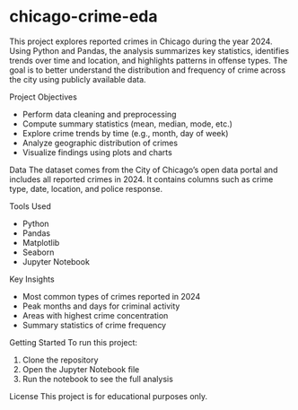 # chicago-crime-eda
This project explores reported crimes in Chicago during the year 2024. Using Python and Pandas, the analysis summarizes key statistics, identifies trends over time and location, and highlights patterns in offense types. The goal is to better understand the distribution and frequency of crime across the city using publicly available data.

Project Objectives
* Perform data cleaning and preprocessing
* Compute summary statistics (mean, median, mode, etc.)
* Explore crime trends by time (e.g., month, day of week)
* Analyze geographic distribution of crimes
* Visualize findings using plots and charts

Data
The dataset comes from the City of Chicago’s open data portal and includes all reported crimes in 2024. It contains columns such as crime type, date, location, and police response.

Tools Used
* Python
* Pandas
* Matplotlib
* Seaborn
* Jupyter Notebook

Key Insights
* Most common types of crimes reported in 2024
* Peak months and days for criminal activity
* Areas with highest crime concentration
* Summary statistics of crime frequency

Getting Started
To run this project:
1. Clone the repository
2. Open the Jupyter Notebook file
3. Run the notebook to see the full analysis

License
This project is for educational purposes only.
